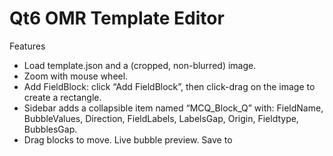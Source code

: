 # Qt6 OMR Template Editor

Features
- Load template.json and a (cropped, non-blurred) image.
- Zoom with mouse wheel.
- Add FieldBlock: click “Add FieldBlock”, then click-drag on the image to create a rectangle.
- Sidebar adds a collapsible item named “MCQ_Block_Q<N>” with:
  FieldName, BubbleValues, Direction, FieldLabels, LabelsGap, Origin, Fieldtype, BubblesGap.
- Drag blocks to move. Live bubble preview. Save to <template>.edited.json.

Requirements
- Python 3.8+
- Linux (tested), macOS/Windows should work too.

Install in a venv (recommended)
- python3 -m venv .venv
- source .venv/bin/activate
- python3 -m pip install --upgrade pip
- python3 -m pip install PyQt6

Optional (only for image helpers): opencv-python
- python3 -m pip install opencv-python

Run
- From repo root:
  - python3 -m src.ui.qt_editor --template samples/sample1/template.json --image samples/sample1/MobileCamera/sheet1.png

Notes
- If --image is omitted, the editor loads the first image found under ./inputs/.
- “Non blurred”: the editor shows the provided image as-is (no preprocessing).
- Fieldtype list is read from src/constants.py if available; otherwise it falls back to a minimal set.
